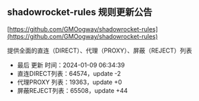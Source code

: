 ## shadowrocket-rules 规则更新公告

[https://github.com/GMOogway/shadowrocket-rules](https://github.com/GMOogway/shadowrocket-rules)

提供全面的直连（DIRECT）、代理（PROXY）、屏蔽（REJECT）列表
- 最后 更新 时间：2024-01-09 06:34:39
- 直连DIRECT列表：64574，update -2
- 代理PROXY 列表：19363，update +0
- 屏蔽REJECT列表：65508，update +44